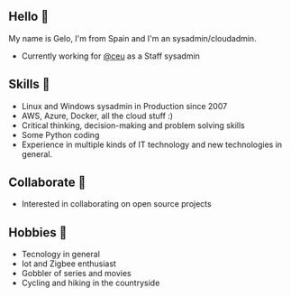 ## Hello 👋

My name is Gelo, I'm from Spain and I'm an sysadmin/cloudadmin.

* Currently working for [@ceu](https://www.ceu.es) as a Staff sysadmin

## Skills 🌱

* Linux and Windows sysadmin in Production since 2007
* AWS, Azure, Docker, all the cloud stuff :) 
* Critical thinking, decision-making and problem solving skills
* Some Python coding
* Experience in multiple kinds of IT technology and new technologies in general.

## Collaborate 💞️

* Interested in collaborating on open source projects

<!-- ## Contact 📫 -->

## Hobbies 👀

* Tecnology in general
* Iot and Zigbee enthusiast
* Gobbler of series and movies 
* Cycling and hiking in the countryside
